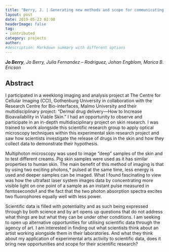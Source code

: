 ```yaml
---
title: "Berry, J. | Generating new methods and scope for communicating scientific research where reprocessing Advanced Imaging data is used as an essential part of a creative protocol"
layout: post
date: 2019-05-23 02:00
headerImage: false
tag:
- contributed
category: projects
author:
#description: Markdown summary with different options
---
```


_**Jo Berry**, Jo Berry, Julia Fernandez – Rodriguez,  Johan Engblom, Marica B. Ericson_<br/>

## Abstract

I participated in a weeklong imaging and analysis project at The Centre for Cellular Imaging (CCI), Gothenburg University in collaboration with the Research Centre for Bio-interfaces, Malmo University and their multidisciplinary project: “Dermal drug delivery—How to Increase Bioavailability in Viable Skin.” I had an opportunity to observe and participate in an in-depth multidisciplinary project on skin research. I was trained to work alongside this scientific research group to apply optical microscopy techniques within this experimental skin research project and saw how scientists investigate the release of drugs in the skin and how they collect data to demonstrate their hypothesis. <br/>

Multiphoton microscopy was used to image “deep” samples of the skin and to test different creams. Pig skin samples were used as it has similar properties to human skin. The main benefit of this method of imaging is that by using two exciting photons,† pulsed at the same time, less energy is used and deeper samples can be imaged. What I found fascinating to view was how the ultrafast laser system images data by concentrating more visible light on one point of a sample as an instant pulse measured in femtoseconds‡ and the fact that the two photon absorption spectra excites two fluorophores equally well with less power.<br/>

Scientific data is filled with potentiality and as such being expressed through by both science and by art opens up questions that do not address what things are but what they can be under other conditions.  I am seeking to open up alternative opportunities for utilising scientific data through the agency of art. I am interested in finding out what scientists think about an artist working alongside them in their laboratories.  And what they think about my application of experimental arts activity to scientific data, does it bring new opportunities and scope for their scientific research?<br/>
